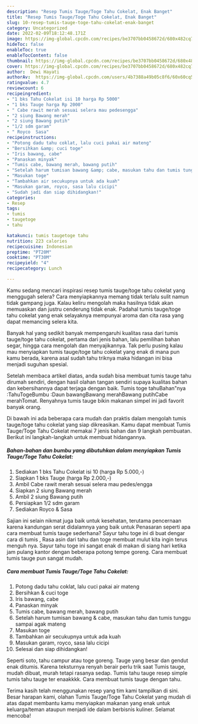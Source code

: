```yaml
---
description: "Resep Tumis Tauge/Toge Tahu Cokelat, Enak Banget"
title: "Resep Tumis Tauge/Toge Tahu Cokelat, Enak Banget"
slug: 10-resep-tumis-tauge-toge-tahu-cokelat-enak-banget
category: Uncategorized
date: 2022-02-09T18:12:48.171Z
image: https://img-global.cpcdn.com/recipes/be3707bb0458672d/680x482cq70/tumis-taugetoge-tahu-cokelat-foto-resep-utama.jpg
hideToc: false
enableToc: true
enableTocContent: false
thumbnail: https://img-global.cpcdn.com/recipes/be3707bb0458672d/680x482cq70/tumis-taugetoge-tahu-cokelat-foto-resep-utama.jpg
cover: https://img-global.cpcdn.com/recipes/be3707bb0458672d/680x482cq70/tumis-taugetoge-tahu-cokelat-foto-resep-utama.jpg
author:  Dewi Hayati
authorAv:  https://img-global.cpcdn.com/users/4b7388a49b05c8f6/60x60cq50/avatar.jpg
ratingvalue: 4.7
reviewcount: 6
recipeingredient:
- "1 bks Tahu Cokelat isi 10 harga Rp 5000"
- "1 bks Tauge harga Rp 2000"
- " Cabe rawit merah sesuai selera mau pedesengga"
- "2 siung Bawang merah"
- "2 siung Bawang putih"
- "1/2 sdm garam"
- " Royco  Sasa"
recipeinstructions:
- "Potong dadu tahu coklat, lalu cuci pakai air mateng"
- "Bersihkan &amp; cuci toge"
- "Iris bawang, cabe"
- "Panaskan minyak"
- "Tumis cabe, bawang merah, bawang putih"
- "Setelah harum tumisan bawang &amp; cabe, masukan tahu dan tumis tunggu sampai agak mateng"
- "Masukan toge"
- "Tambahkan air secukupnya untuk ada kuah"
- "Masukan garam, royco, sasa lalu cicipi"
- "Sudah jadi dan siap dihidangkan!"
categories:
- Resep
tags:
- tumis
- taugetoge
- tahu

katakunci: tumis taugetoge tahu 
nutrition: 223 calories
recipecuisine: Indonesian
preptime: "PT20M"
cooktime: "PT30M"
recipeyield: "4"
recipecategory: Lunch

---
```



Kamu sedang mencari inspirasi resep tumis tauge/toge tahu cokelat yang menggugah selera? Cara menyiapkannya memang tidak terlalu sulit namun tidak gampang juga. Kalau keliru mengolah maka hasilnya tidak akan memuaskan dan justru cenderung tidak enak. Padahal tumis tauge/toge tahu cokelat yang enak selayaknya mempunyai aroma dan cita rasa yang dapat memancing selera kita.


Banyak hal yang sedikit banyak mempengaruhi kualitas rasa dari tumis tauge/toge tahu cokelat, pertama dari jenis bahan, lalu pemilihan bahan segar, hingga cara mengolah dan menyajikannya. Tak perlu pusing kalau mau menyiapkan tumis tauge/toge tahu cokelat yang enak di mana pun kamu berada, karena asal sudah tahu triknya maka hidangan ini bisa menjadi suguhan spesial.

Setelah membaca artikel diatas, anda sudah bisa membuat tumis tauge tahu dirumah sendiri, dengan hasil olahan tangan sendiri supaya kualitas bahan dan kebersihannya dapat terjaga dengan baik. Tumis toge tahuBahan&#34;nya :TahuTogeBumbu :Daun bawangBawang merahBawang putihCabe merahTomat. Renyahnya tumis tauge bikin makanan simpel ini jadi favorit banyak orang.


Di bawah ini ada beberapa cara mudah dan praktis dalam mengolah tumis tauge/toge tahu cokelat yang siap dikreasikan. Kamu dapat membuat Tumis Tauge/Toge Tahu Cokelat memakai 7 jenis bahan dan 9 langkah pembuatan. Berikut ini langkah-langkah untuk membuat hidangannya.

<!--inarticleads1-->

##### Bahan-bahan dan bumbu yang dibutuhkan dalam menyiapkan Tumis Tauge/Toge Tahu Cokelat:

1. Sediakan 1 bks Tahu Cokelat isi 10 (harga Rp 5.000,-)
1. Siapkan 1 bks Tauge (harga Rp 2.000,-)
1. Ambil  Cabe rawit merah sesuai selera mau pedes/engga
1. Siapkan 2 siung Bawang merah
1. Ambil 2 siung Bawang putih
1. Persiapkan 1/2 sdm garam
1. Sediakan  Royco &amp; Sasa


Sajian ini selain nikmat juga baik untuk kesehatan, terutama pencernaan karena kandungan serat didalamnya yang baik untuk Penasaran seperti apa cara membuat tumis tauge sederhana? Sayur tahu toge ini di buat dengar cara di tumis , Rasa asin dari tahu dan toge membuat mulut kita ingin terus menguh nya. Sayur tahu toge ini sangat enak di makan di siang hari ketika jam pulang kantor dengan beberapa potong tempe goreng. Cara membuat tumis tauge pun sangat mudah. 

<!--inarticleads2-->

##### Cara membuat Tumis Tauge/Toge Tahu Cokelat:

1. Potong dadu tahu coklat, lalu cuci pakai air mateng
1. Bersihkan &amp; cuci toge
1. Iris bawang, cabe
1. Panaskan minyak
1. Tumis cabe, bawang merah, bawang putih
1. Setelah harum tumisan bawang &amp; cabe, masukan tahu dan tumis tunggu sampai agak mateng
1. Masukan toge
1. Tambahkan air secukupnya untuk ada kuah
1. Masukan garam, royco, sasa lalu cicipi
1. Selesai dan siap dihidangkan!

Seperti soto, tahu campur atau toge goreng. Tauge yang besar dan gendut enak ditumis. Karena teksturnya renyah berair perlu trik saat Tumis tauge, mudah dibuat, murah tetapi rasanya sedap. Tumis tahu tauge resep simple tumis tahu tauge ter enaakkkk. Cara membuat tumis tauge dengan tahu. 

Terima kasih telah menggunakan resep yang tim kami tampilkan di sini. Besar harapan kami, olahan Tumis Tauge/Toge Tahu Cokelat yang mudah di atas dapat membantu kamu menyiapkan makanan yang enak untuk keluarga/teman ataupun menjadi ide dalam berbisnis kuliner. Selamat mencoba!
